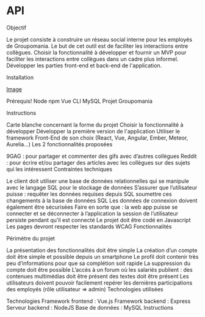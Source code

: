 # API
Objectif

Le projet consiste à construire un réseau social interne pour les employés de Groupomania. Le but de cet outil est de faciliter les interactions entre collègues. Choisir la fonctionnalité à développer et fournir un MVP pour faciliter les interactions entre collègues dans un cadre plus informel. Développer les parties front-end et back-end de l'application.

Installation

[Image](https://user-images.githubusercontent.com/94977490/171203555-83d4bd6e-1bc3-4824-85d2-1b3e246c5eba.png)

Prérequis!
Node
npm
Vue CLI
MySQL
Projet Groupomania

Instructions

Carte blanche concernant la forme du projet
Choisir la fonctionnalité à développer
Développer la première version de l'application
Utiliser le framework Front-End de son choix (React, Vue, Angular, Ember, Meteor, Aurelia…)
Les 2 fonctionnalités proposées

9GAG : pour partager et commenter des gifs avec d’autres collègues
Reddit : pour écrire et/ou partager des articles avec les collègues sur des sujets qui les intéressent
Contraintes techniques

Le client doit utiliser une base de données relationnelles qui se manipule avec le langage SQL pour le stockage de données
S’assurer que l’utilisateur puisse :
requêter les données requises depuis SQL
soumettre ces changements à la base de données SQL
Les données de connexion doivent également être sécurisées
Faire en sorte que :
la web app puisse se connecter et se déconnecter à l’application
la session de l’utilisateur persiste pendant qu’il est connecté
Le projet doit être codé en Javascript
Les pages devront respecter les standards WCAG
Fonctionnalités

Périmètre du projet

La présentation des fonctionnalités doit être simple
La création d’un compte doit être simple et possible depuis un smartphone
Le profil doit contenir très peu d’informations pour que sa complétion soit rapide
La suppression du compte doit être possible
L’accès à un forum où les salariés publient :
des contenues multimédias doit être présent
des textes doit être présent
Les utilisateurs doivent pouvoir facilement repérer les dernières participations des employés (rôle utilisateur => admin)
Technologies utilisées

Technologies
Framework frontend : Vue.js
Framework backend : Express
Serveur backend : NodeJS
Base de données : MySQL
Instructions
